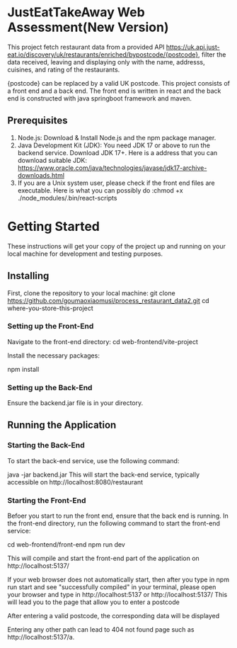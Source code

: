 
# JustEatTakeAway Web Assessment(New Version)

This project fetch restaurant data from a provided API https://uk.api.just-eat.io/discovery/uk/restaurants/enriched/bypostcode/{postcode}, filter the data received,
leaving and displaying only with the name, addresss, cuisines, and rating of the restaurants. 

{postcode} can be replaced by a valid UK postcode. 
This project consists of a front end and a back end. The front end is written in react and the back end is constructed with java springboot framework and maven.


## Prerequisites
1. Node.js: Download & Install Node.js and the npm package manager.
2. Java Development Kit (JDK): You need JDK 17 or above to run the backend service. Download JDK 17+. Here is a address that you can download suitable JDK:
https://www.oracle.com/java/technologies/javase/jdk17-archive-downloads.html
3. If you are a Unix system user, please check if the front end files are executable. Here is what you can possibly do :chmod +x ./node_modules/.bin/react-scripts

# Getting Started
These instructions will get your copy of the project up and running on your local machine for development and testing purposes.
## Installing
First, clone the repository to your local machine:
git clone https://github.com/goumaoxiaomusi/process_restaurant_data2.git
cd where-you-store-this-project

### Setting up the Front-End
Navigate to the front-end directory:
cd web-frontend/vite-project

Install the necessary packages:

npm install


### Setting up the Back-End
Ensure the backend.jar file is in your directory.


## Running the Application
### Starting the Back-End
To start the back-end service, use the following command:

java -jar backend.jar
This will start the back-end service, typically accessible on http://localhost:8080/restaurant

### Starting the Front-End
Befoer you start to run the front end, ensure that the back end is running.
In the front-end directory, run the following command to start the front-end service:

cd web-frontend/front-end
npm run dev

This will compile and start the front-end part of the application on http://localhost:5137/

If your web browser does not automatically start, then after you type in npm run start and see "successfully compiled" in your terminal,
please open your browser and type in http://localhost:5137 or http://localhost:5137/ This will lead you to the page that allow you to enter a postcode

After entering a valid postcode, the corresponding data will be displayed

Entering any other path can lead to 404 not found page such as http://localhost:5137/a.


